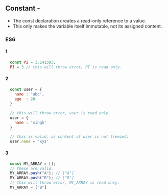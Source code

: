 ## Constant -
* The const declaration creates a read-only reference to a value.
* This only makes the variable itself immutable, not its assigned content.

### ES6
#### 1
```javascript
  const PI = 3.141593;
  PI = 3 // this will throw error, PI is read only.
```

#### 2
```javascript
  const user = {
    name : 'abc',
    age  : 20
  }
  
  // this will throw error, user is read only.
  user = {
    name : 'singh'
  }

  // this is valid, as content of user is not freezed.
  user.name = 'xyz' 
```

#### 3
```javascript
  const MY_ARRAY = [];
  // these are valid.
  MY_ARRAY.push("A"); // ["A"]
  MY_ARRAY.push("B"); // ["B"]
  // this will throw error, MY_ARRAY is read only.
  MY_ARRAY = ["B"]
```